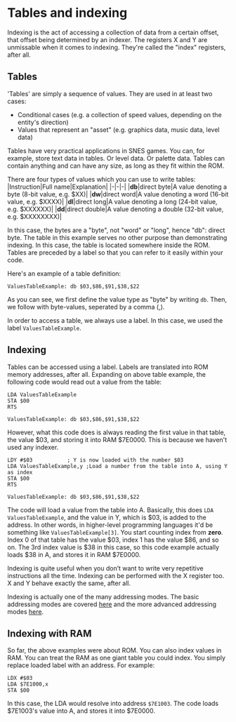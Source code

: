 # Tables and indexing
Indexing is the act of accessing a collection of data from a certain offset, that offset being determined by an indexer. The registers X and Y are unmissable when it comes to indexing. They're called the "index" registers, after all.

## Tables
'Tables' are simply a sequence of values. They are used in at least two cases:
* Conditional cases (e.g. a collection of speed values, depending on the entity's direction)
* Values that represent an "asset" (e.g. graphics data, music data, level data)

Tables have very practical applications in SNES games. You can, for example, store text data in tables. Or level data. Or palette data. Tables can contain anything and can have any size, as long as they fit within the ROM.

There are four types of values which you can use to write tables:
|Instruction|Full name|Explanation|
|-|-|-|
|**db**|direct byte|A value denoting a byte (8-bit value, e.g. $XX)|
|**dw**|direct word|A value denoting a word (16-bit value, e.g. $XXXX)|
|**dl**|direct long|A value denoting a long (24-bit value, e.g. $XXXXXX)|
|**dd**|direct double|A value denoting a double (32-bit value, e.g. $XXXXXXXX)|

In this case, the bytes are a "byte", not "word" or "long", hence "db": direct byte. The table in this example serves no other purpose than demonstrating indexing. In this case, the table is located somewhere inside the ROM. Tables are preceded by a label so that you can refer to it easily within your code.

Here's an example of a table definition:
```
ValuesTableExample: db $03,$86,$91,$38,$22
```
As you can see, we first define the value type as "byte" by writing `db`. Then, we follow with byte-values, seperated by a comma (,).

In order to access a table, we always use a label. In this case, we used the label `ValuesTableExample`.

## Indexing
Tables can be accessed using a label. Labels are translated into ROM memory addresses, after all. Expanding on above table example, the following code would read out a value from the table:

```
LDA ValuesTableExample
STA $00
RTS

ValuesTableExample: db $03,$86,$91,$38,$22
```
However, what this code does is always reading the first value in that table, the value $03, and storing it into RAM $7E0000. This is because we haven't used any indexer.

```
LDY #$03           ; Y is now loaded with the number $03
LDA ValuesTableExample,y ;Load a number from the table into A, using Y as index
STA $00
RTS

ValuesTableExample: db $03,$86,$91,$38,$22
```
The code will load a value from the table into A. Basically, this does `LDA ValuesTableExample`, and the value in Y, which is $03, is added to the address. In other words, in higher-level programming languages it'd be something like `ValuesTableExample[3]`. You start counting index from **zero**. Index 0 of that table has the value $03, index 1 has the value $86, and so on. The 3rd index value is $38 in this case, so this code example actually loads $38 in A, and stores it in RAM $7E0000.

Indexing is quite useful when you don’t want to write very repetitive instructions all the time. Indexing can be performed with the X register too. X and Y behave exactly the same, after all.

Indexing is actually one of the many addressing modes. The basic addressing modes are covered [here](../the-basics/addressing.md) and the more advanced addressing modes [here](../indepth/addressing.md).

## Indexing with RAM
So far, the above examples were about ROM. You can also index values in RAM. You can treat the RAM as one giant table you could index. You simply replace loaded label with an address. For example:

```
LDX #$03
LDA $7E1000,x
STA $00
```
In this case, the LDA would resolve into address `$7E1003`. The code loads $7E1003's value into A, and stores it into $7E0000.